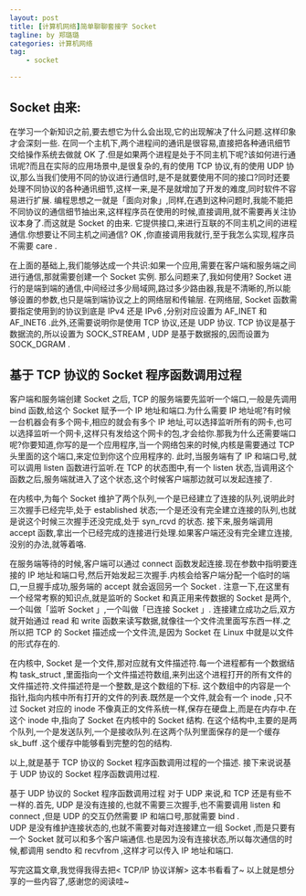 ```yaml
---
layout: post  
title: [计算机网络]简单聊聊套接字 Socket
tagline: by 郑璐璐
categories: 计算机网络  
tag: 
    - socket

---
```


## Socket 由来:
在学习一个新知识之前,要去想它为什么会出现,它的出现解决了什么问题.这样印象才会深刻一些.
在同一个主机下,两个进程间的通讯是很容易,直接把各种通讯细节交给操作系统去做就 OK 了.但是如果两个进程是处于不同主机下呢?该如何进行通讯呢?而且在实际的应用场景中,是很复杂的,有的使用 TCP 协议,有的使用 UDP 协议,那么当我们使用不同的协议进行通信时,是不是就要使用不同的接口?同时还要处理不同协议的各种通讯细节,这样一来,是不是就增加了开发的难度,同时软件不容易进行扩展.
编程思想之一就是「面向对象」,同样,在遇到这种问题时,我能不能把不同协议的通信细节抽出来,这样程序员在使用的时候,直接调用,就不需要再关注协议本身了.而这就是 Socket 的由来.
它提供接口,来进行互联的不同主机之间的进程通信.你想要让不同主机之间通信? OK ,你直接调用我就行,至于我怎么实现,程序员不需要 care .

在上面的基础上,我们能够达成一个共识:如果一个应用,需要在客户端和服务端之间进行通信,那就需要创建一个 Socket 实例.
那么问题来了,我如何使用?
Socket 进行的是端到端的通信,中间经过多少局域网,路过多少路由器,我是不清晰的,所以能够设置的参数,也只是端到端协议之上的网络层和传输层.
在网络层, Socket 函数需要指定使用到的协议到底是 IPv4 还是 IPv6 ,分别对应设置为 AF_INET 和 AF_INET6 .此外,还需要说明你是使用 TCP 协议,还是 UDP 协议. TCP 协议是基于数据流的,所以设置为 SOCK_STREAM , UDP 是基于数据报的,因而设置为 SOCK_DGRAM .

## 基于 TCP 协议的 Socket 程序函数调用过程
客户端和服务端创建 Socket 之后, TCP 的服务端要先监听一个端口,一般是先调用 bind 函数,给这个 Socket 赋予一个 IP 地址和端口.为什么需要 IP 地址呢?有时候一台机器会有多个网卡,相应的就会有多个 IP 地址,可以选择监听所有的网卡,也可以选择监听一个网卡,这样只有发给这个网卡的包,才会给你.那我为什么还需要端口呢?你要知道,你写的是一个应用程序,当一个网络包来的时候,内核是需要通过 TCP 头里面的这个端口,来定位到你这个应用程序的.
 此时,当服务端有了 IP 和端口号,就可以调用 listen 函数进行监听.在 TCP 的状态图中,有一个 listen 状态,当调用这个函数之后,服务端就进入了这个状态,这个时候客户端那边就可以发起连接了.

在内核中,为每个 Socket 维护了两个队列,一个是已经建立了连接的队列,说明此时三次握手已经完毕,处于 established 状态;一个是还没有完全建立连接的队列,也就是说这个时候三次握手还没完成,处于 syn_rcvd 的状态.
接下来,服务端调用 accept 函数,拿出一个已经完成的连接进行处理.如果客户端还没有完全建立连接,没别的办法,就等着咯.

在服务端等待的时候,客户端可以通过 connect 函数发起连接.现在参数中指明要连接的 IP 地址和端口号,然后开始发起三次握手.内核会给客户端分配一个临时的端口,一旦握手成功,服务端的 accept 就会返回另一个 Socket .
注意一下,在这里有一个经常考察的知识点,就是监听的 Socket 和真正用来传数据的 Socket 是两个,一个叫做「监听 Socket 」,一个叫做「已连接 Socket 」.
连接建立成功之后,双方就开始通过 read 和 write 函数来读写数据,就像往一个文件流里面写东西一样.之所以把 TCP 的 Socket 描述成一个文件流,是因为 Socket 在 Linux 中就是以文件的形式存在的.

在内核中, Socket 是一个文件,那对应就有文件描述符.每一个进程都有一个数据结构 task_struct ,里面指向一个文件描述符数组,来列出这个进程打开的所有文件的文件描述符.文件描述符是一个整数,是这个数组的下标.
这个数组中的内容是一个指针,指向内核中所有打开的文件的列表.既然是一个文件,就会有一个 inode ,只不过 Socket 对应的 inode 不像真正的文件系统一样,保存在硬盘上,而是在内存中.在这个 inode 中,指向了 Socket 在内核中的 Socket 结构.
在这个结构中,主要的是两个队列,一个是发送队列,一个是接收队列.在这两个队列里面保存的是一个缓存 sk_buff .这个缓存中能够看到完整的包的结构.

以上,就是基于 TCP 协议的 Socket 程序函数调用过程的一个描述.
接下来说说基于 UDP 协议的 Socket 程序函数调用过程.

基于 UDP 协议的 Socket 程序函数调用过程
对于 UDP 来说,和 TCP 还是有些不一样的.首先, UDP 是没有连接的,也就不需要三次握手,也不需要调用 listen 和 connect ,但是 UDP 的交互仍然需要 IP 和端口号,那就需要 bind .  
UDP 是没有维护连接状态的,也就不需要对每对连接建立一组 Socket ,而是只要有一个 Socket 就可以和多个客户端通信.也是因为没有连接状态,所以每次通信的时候,都调用 sendto 和 recvfrom ,这样才可以传入 IP 地址和端口.
 
写完这篇文章,我觉得我得去把< TCP/IP 协议详解> 这本书看看了~
以上就是想分享的一些内容了,感谢您的阅读哇~